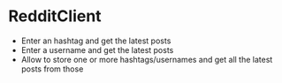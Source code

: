 # RedditClient

* Enter an hashtag and get the latest posts
* Enter a username and get the latest posts
* Allow to store one or more hashtags/usernames and get all the latest posts from those